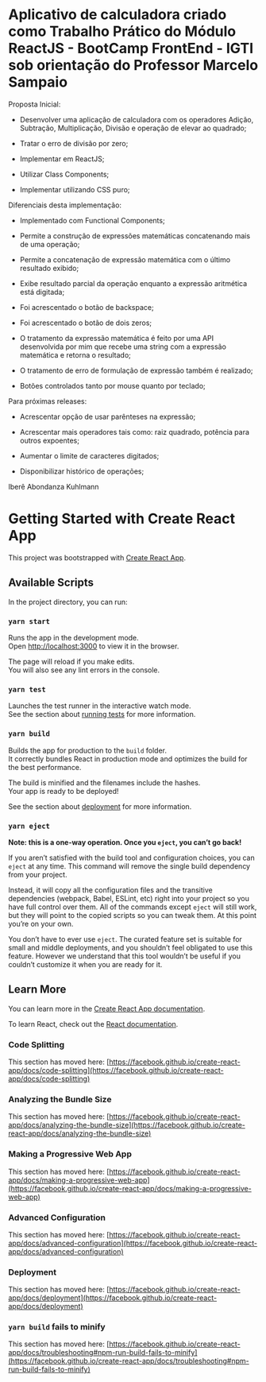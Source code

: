 # Aplicativo de calculadora criado como Trabalho Prático do Módulo ReactJS - BootCamp FrontEnd - IGTI sob orientação do Professor Marcelo Sampaio

Proposta Inicial:

- Desenvolver uma aplicação de calculadora com os operadores Adição, Subtração, Multiplicação, Divisão e operação de elevar ao quadrado;

- Tratar o erro de divisão por zero;

- Implementar em ReactJS;

- Utilizar Class Components;

- Implementar utilizando CSS puro;

Diferenciais desta implementação:

- Implementado com Functional Components;

- Permite a construção de expressões matemáticas concatenando mais de uma operação;

- Permite a concatenação de expressão matemática com o último resultado exibido;

- Exibe resultado parcial da operação enquanto a expressão aritmética está digitada;

- Foi acrescentado o botão de backspace;

- Foi acrescentado o botão de dois zeros;

- O tratamento da expressão matemática é feito por uma API desenvolvida por mim que recebe uma string com a expressão matemática e retorna o resultado;

- O tratamento de erro de formulação de expressão também é realizado;

- Botões controlados tanto por mouse quanto por teclado;

Para próximas releases:

- Acrescentar opção de usar parênteses na expressão;

- Acrescentar mais operadores tais como: raiz quadrado, potência para outros expoentes;

- Aumentar o limite de caracteres digitados;

- Disponibilizar histórico de operações;

Iberê Abondanza Kuhlmann

# Getting Started with Create React App

This project was bootstrapped with [Create React App](https://github.com/facebook/create-react-app).

## Available Scripts

In the project directory, you can run:

### `yarn start`

Runs the app in the development mode.\
Open [http://localhost:3000](http://localhost:3000) to view it in the browser.

The page will reload if you make edits.\
You will also see any lint errors in the console.

### `yarn test`

Launches the test runner in the interactive watch mode.\
See the section about [running tests](https://facebook.github.io/create-react-app/docs/running-tests) for more information.

### `yarn build`

Builds the app for production to the `build` folder.\
It correctly bundles React in production mode and optimizes the build for the best performance.

The build is minified and the filenames include the hashes.\
Your app is ready to be deployed!

See the section about [deployment](https://facebook.github.io/create-react-app/docs/deployment) for more information.

### `yarn eject`

**Note: this is a one-way operation. Once you `eject`, you can’t go back!**

If you aren’t satisfied with the build tool and configuration choices, you can `eject` at any time. This command will remove the single build dependency from your project.

Instead, it will copy all the configuration files and the transitive dependencies (webpack, Babel, ESLint, etc) right into your project so you have full control over them. All of the commands except `eject` will still work, but they will point to the copied scripts so you can tweak them. At this point you’re on your own.

You don’t have to ever use `eject`. The curated feature set is suitable for small and middle deployments, and you shouldn’t feel obligated to use this feature. However we understand that this tool wouldn’t be useful if you couldn’t customize it when you are ready for it.

## Learn More

You can learn more in the [Create React App documentation](https://facebook.github.io/create-react-app/docs/getting-started).

To learn React, check out the [React documentation](https://reactjs.org/).

### Code Splitting

This section has moved here: [https://facebook.github.io/create-react-app/docs/code-splitting](https://facebook.github.io/create-react-app/docs/code-splitting)

### Analyzing the Bundle Size

This section has moved here: [https://facebook.github.io/create-react-app/docs/analyzing-the-bundle-size](https://facebook.github.io/create-react-app/docs/analyzing-the-bundle-size)

### Making a Progressive Web App

This section has moved here: [https://facebook.github.io/create-react-app/docs/making-a-progressive-web-app](https://facebook.github.io/create-react-app/docs/making-a-progressive-web-app)

### Advanced Configuration

This section has moved here: [https://facebook.github.io/create-react-app/docs/advanced-configuration](https://facebook.github.io/create-react-app/docs/advanced-configuration)

### Deployment

This section has moved here: [https://facebook.github.io/create-react-app/docs/deployment](https://facebook.github.io/create-react-app/docs/deployment)

### `yarn build` fails to minify

This section has moved here: [https://facebook.github.io/create-react-app/docs/troubleshooting#npm-run-build-fails-to-minify](https://facebook.github.io/create-react-app/docs/troubleshooting#npm-run-build-fails-to-minify)

